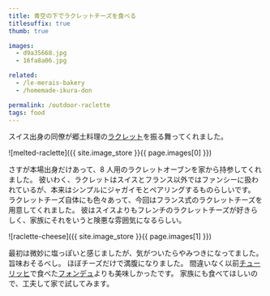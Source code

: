 ```yaml
---
title: 青空の下でラクレットチーズを食べる
titlesuffix: true
thumb: true

images:
  - d9a35668.jpg
  - 16fa8a06.jpg

related:
  - /le-merais-bakery
  - /homemade-ikura-don

permalink: /outdoor-raclette
tags: food
---
```


スイス出身の同僚が郷土料理の[ラクレット](https://ja.wikipedia.org/wiki/ラクレット)を振る舞ってくれました。

![melted-raclette]({{ site.image_store }}{{ page.images[0] }})

さすが本場出身だけあって、8 人用のラクレットオーブンを家から持参してくれました。
彼いわく、ラクレットはスイスとフランス以外ではファンシーに扱われているが、本来はシンプルにジャガイモとペアリングするものらしいです。
ラクレットチーズ自体にも色々あって、今回はフランス式のラクレットチーズを用意してくれました。
彼はスイスよりもフレンチのラクレットチーズが好きらしく、家族にそれをいうと険悪な雰囲気になるらしい。

![raclette-cheese]({{ site.image_store }}{{ page.images[1] }})

最初は微妙に塩っぽいと感じましたが、気がついたらやみつきになってました。
旨味おそるべし。
ほぼチーズだけで満腹になりました。
間違いなく以前[チューリッヒ](https://ja.wikipedia.org/wiki/チューリッヒ)で食べた[フォンデュ](https://ja.wikipedia.org/wiki/フォンデュ)よりも美味しかったです。
家族にも食べてほしいので、工夫して家で試してみます。
